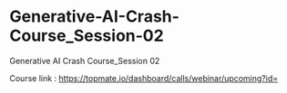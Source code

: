 # Generative-AI-Crash-Course_Session-02
Generative AI Crash Course_Session 02

Course link : https://topmate.io/dashboard/calls/webinar/upcoming?id=
